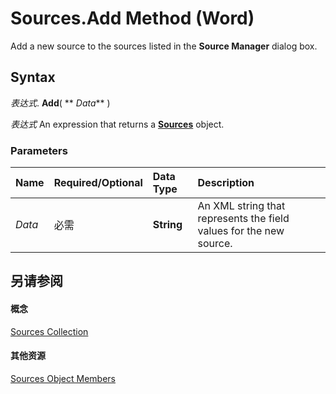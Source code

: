
# Sources.Add Method (Word)

Add a new source to the sources listed in the  **Source Manager** dialog box.


## Syntax

 _表达式_. **Add**( ** _Data_** )

 _表达式_ An expression that returns a **[Sources](92a74894-1c69-0ff1-749d-baa49b45a174.md)** object.


### Parameters



|**Name**|**Required/Optional**|**Data Type**|**Description**|
|:-----|:-----|:-----|:-----|
| _Data_|必需|**String**|An XML string that represents the field values for the new source.|

## 另请参阅


#### 概念


[Sources Collection](92a74894-1c69-0ff1-749d-baa49b45a174.md)
#### 其他资源


[Sources Object Members](http://msdn.microsoft.com/library/c5ac8613-078d-0ea2-5350-8e4e4bc61db1%28Office.15%29.aspx)